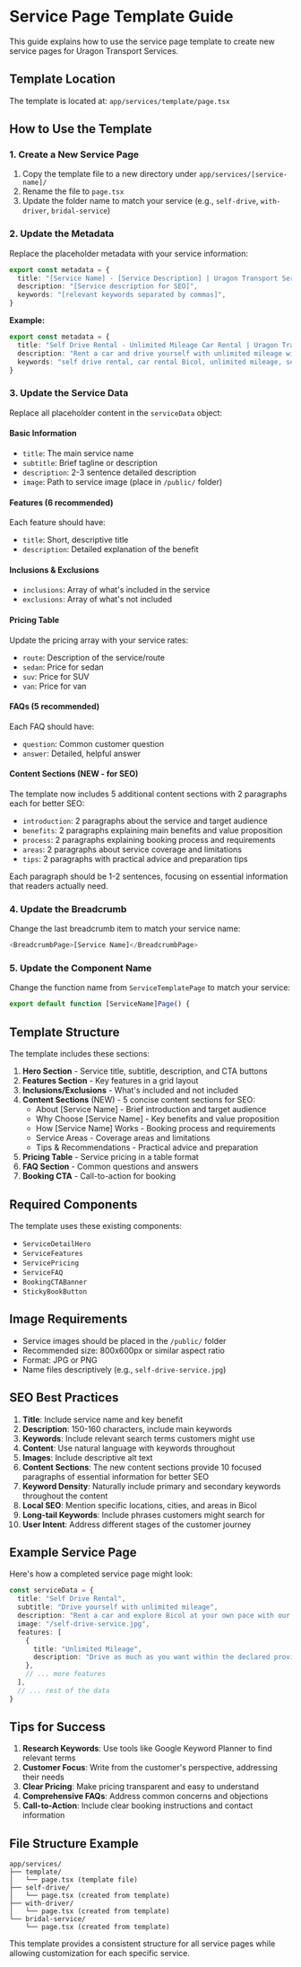 # Service Page Template Guide

This guide explains how to use the service page template to create new service pages for Uragon Transport Services.

## Template Location
The template is located at: `app/services/template/page.tsx`

## How to Use the Template

### 1. Create a New Service Page
1. Copy the template file to a new directory under `app/services/[service-name]/`
2. Rename the file to `page.tsx`
3. Update the folder name to match your service (e.g., `self-drive`, `with-driver`, `bridal-service`)

### 2. Update the Metadata
Replace the placeholder metadata with your service information:

```typescript
export const metadata = {
  title: "[Service Name] - [Service Description] | Uragon Transport Services",
  description: "[Service description for SEO]",
  keywords: "[relevant keywords separated by commas]",
}
```

**Example:**
```typescript
export const metadata = {
  title: "Self Drive Rental - Unlimited Mileage Car Rental | Uragon Transport Services",
  description: "Rent a car and drive yourself with unlimited mileage within declared province. Perfect for exploring Bicol at your own pace.",
  keywords: "self drive rental, car rental Bicol, unlimited mileage, self drive car rental Philippines",
}
```

### 3. Update the Service Data
Replace all placeholder content in the `serviceData` object:

#### Basic Information
- `title`: The main service name
- `subtitle`: Brief tagline or description
- `description`: 2-3 sentence detailed description
- `image`: Path to service image (place in `/public/` folder)

#### Features (6 recommended)
Each feature should have:
- `title`: Short, descriptive title
- `description`: Detailed explanation of the benefit

#### Inclusions & Exclusions
- `inclusions`: Array of what's included in the service
- `exclusions`: Array of what's not included

#### Pricing Table
Update the pricing array with your service rates:
- `route`: Description of the service/route
- `sedan`: Price for sedan
- `suv`: Price for SUV
- `van`: Price for van

#### FAQs (5 recommended)
Each FAQ should have:
- `question`: Common customer question
- `answer`: Detailed, helpful answer

#### Content Sections (NEW - for SEO)
The template now includes 5 additional content sections with 2 paragraphs each for better SEO:

- `introduction`: 2 paragraphs about the service and target audience
- `benefits`: 2 paragraphs explaining main benefits and value proposition
- `process`: 2 paragraphs explaining booking process and requirements
- `areas`: 2 paragraphs about service coverage and limitations
- `tips`: 2 paragraphs with practical advice and preparation tips

Each paragraph should be 1-2 sentences, focusing on essential information that readers actually need.

### 4. Update the Breadcrumb
Change the last breadcrumb item to match your service name:

```typescript
<BreadcrumbPage>[Service Name]</BreadcrumbPage>
```

### 5. Update the Component Name
Change the function name from `ServiceTemplatePage` to match your service:

```typescript
export default function [ServiceName]Page() {
```

## Template Structure

The template includes these sections:

1. **Hero Section** - Service title, subtitle, description, and CTA buttons
2. **Features Section** - Key features in a grid layout
3. **Inclusions/Exclusions** - What's included and not included
4. **Content Sections** (NEW) - 5 concise content sections for SEO:
   - About [Service Name] - Brief introduction and target audience
   - Why Choose [Service Name] - Key benefits and value proposition
   - How [Service Name] Works - Booking process and requirements
   - Service Areas - Coverage areas and limitations
   - Tips & Recommendations - Practical advice and preparation
5. **Pricing Table** - Service pricing in a table format
6. **FAQ Section** - Common questions and answers
7. **Booking CTA** - Call-to-action for booking

## Required Components

The template uses these existing components:
- `ServiceDetailHero`
- `ServiceFeatures`
- `ServicePricing`
- `ServiceFAQ`
- `BookingCTABanner`
- `StickyBookButton`

## Image Requirements

- Service images should be placed in the `/public/` folder
- Recommended size: 800x600px or similar aspect ratio
- Format: JPG or PNG
- Name files descriptively (e.g., `self-drive-service.jpg`)

## SEO Best Practices

1. **Title**: Include service name and key benefit
2. **Description**: 150-160 characters, include main keywords
3. **Keywords**: Include relevant search terms customers might use
4. **Content**: Use natural language with keywords throughout
5. **Images**: Include descriptive alt text
6. **Content Sections**: The new content sections provide 10 focused paragraphs of essential information for better SEO
7. **Keyword Density**: Naturally include primary and secondary keywords throughout the content
8. **Local SEO**: Mention specific locations, cities, and areas in Bicol
9. **Long-tail Keywords**: Include phrases customers might search for
10. **User Intent**: Address different stages of the customer journey

## Example Service Page

Here's how a completed service page might look:

```typescript
const serviceData = {
  title: "Self Drive Rental",
  subtitle: "Drive yourself with unlimited mileage",
  description: "Rent a car and explore Bicol at your own pace with our self-drive rental service. Enjoy unlimited mileage within the declared province and the freedom to create your own itinerary.",
  image: "/self-drive-service.jpg",
  features: [
    {
      title: "Unlimited Mileage",
      description: "Drive as much as you want within the declared province with no additional mileage charges.",
    },
    // ... more features
  ],
  // ... rest of the data
}
```

## Tips for Success

1. **Research Keywords**: Use tools like Google Keyword Planner to find relevant terms
2. **Customer Focus**: Write from the customer's perspective, addressing their needs
3. **Clear Pricing**: Make pricing transparent and easy to understand
4. **Comprehensive FAQs**: Address common concerns and objections
5. **Call-to-Action**: Include clear booking instructions and contact information

## File Structure Example

```
app/services/
├── template/
│   └── page.tsx (template file)
├── self-drive/
│   └── page.tsx (created from template)
├── with-driver/
│   └── page.tsx (created from template)
└── bridal-service/
    └── page.tsx (created from template)
```

This template provides a consistent structure for all service pages while allowing customization for each specific service.
